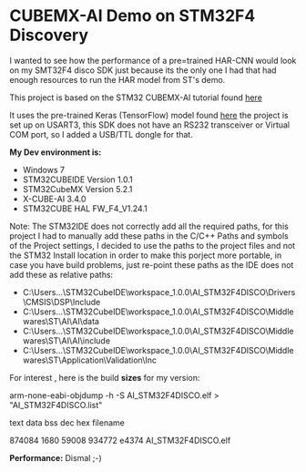 # CUBEMX-AI Demo on STM32F4 Discovery

I wanted to see how the performance of a pre=trained HAR-CNN would look on my SMT32F4 disco SDK just because its the only one I had that had enough resources to run the HAR model from ST's demo.

This project is based on the STM32 CUBEMX-AI tutorial found  [here](https://www.youtube.com/watch?v=grgNXdkmzzQ&list=PLnMKNibPkDnG9IC5Nl9vJg1CKMAO1kODW&index=7&t=0s)

It uses the pre-trained Keras (TensorFlow) model found [here](https://github.com/Shahnawax/HAR-CNN-Keras/blob/master/model.h5)
the project is set up on USART3, this SDK does not have an RS232 transceiver or Virtual COM port, so I added a USB/TTL dongle for that.

**My Dev environment is:**
* Windows 7
* STM32CUBEIDE Version 1.0.1
* STM32CubeMX Version 5.2.1
* X-CUBE-AI 3.4.0
* STM32CUBE HAL FW_F4_V1.24.1

Note: The STM32IDE does not correctly add all the required paths, for this project I had to manually add these paths in the C/C++ Paths and symbols of the Project settings, I decided to use the paths to the project files and not the STM32 Install location in order to make this porject more portable, in case you have build problems, just re-point these paths as the IDE does not add these as relative paths:

* C:\Users\...\STM32CubeIDE\workspace_1.0.0\AI_STM32F4DISCO\Drivers\CMSIS\DSP\Include
* C:\Users\...\STM32CubeIDE\workspace_1.0.0\AI_STM32F4DISCO\Middlewares\ST\AI\AI\data
* C:\Users\...\STM32CubeIDE\workspace_1.0.0\AI_STM32F4DISCO\Middlewares\ST\AI\AI\include
* C:\Users\...\STM32CubeIDE\workspace_1.0.0\AI_STM32F4DISCO\Middlewares\ST\Application\Validation\Inc

For interest , here is the build **sizes** for my version:

arm-none-eabi-objdump -h -S  AI_STM32F4DISCO.elf  > "AI_STM32F4DISCO.list"

text	   data	    bss	    dec	    hex	filename

874084	   1680	  59008	 934772	  e4374	AI_STM32F4DISCO.elf
 
 **Performance:** Dismal ;-)











